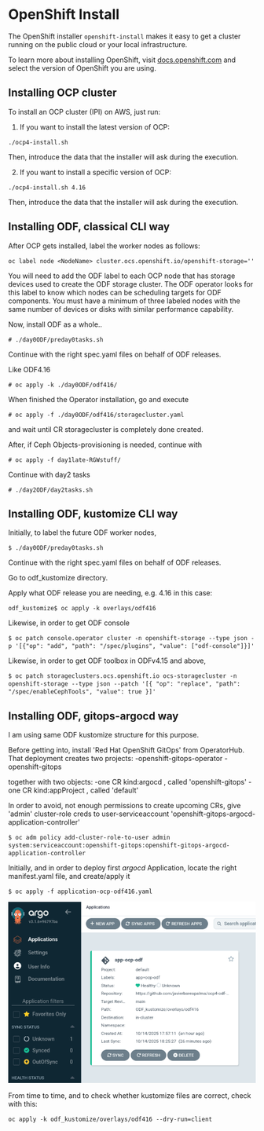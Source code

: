 # OpenShift Install

The OpenShift installer `openshift-install` makes it easy to get a cluster
running on the public cloud or your local infrastructure.

To learn more about installing OpenShift, visit [docs.openshift.com](https://docs.openshift.com)
and select the version of OpenShift you are using.

## Installing OCP cluster

To install an OCP cluster (IPI) on AWS, just run:

1. If you want to install the latest version of OCP:
```
./ocp4-install.sh
```

Then, introduce the data that the installer will ask during the execution.

2. If you want to install a specific version of OCP:
```
./ocp4-install.sh 4.16
```

Then, introduce the data that the installer will ask during the execution.

## Installing ODF, classical CLI way

After OCP gets installed, label the worker nodes as follows:

```
oc label node <NodeName> cluster.ocs.openshift.io/openshift-storage=''
```

You will need to add the ODF label to each OCP node that has storage devices used to create the ODF storage cluster. The ODF operator looks for this label to know which nodes can be scheduling targets for ODF components. You must have a minimum of three labeled nodes with the same number of devices or disks with similar performance capability. 

Now, install ODF as a whole..

```
# ./day0ODF/preday0tasks.sh
```

Continue with the right spec.yaml files on behalf of ODF releases.

Like ODF4.16

```
# oc apply -k ./day0ODF/odf416/
```

When finished the Operator installation, go and execute

```
# oc apply -f ./day0ODF/odf416/storagecluster.yaml

```
and wait until CR storagecluster is completely done created.


After, if Ceph Objects-provisioning is needed, continue with 

```
# oc apply -f day1late-RGWstuff/
```

Continue with day2 tasks

```
# ./day2ODF/day2tasks.sh
```



## Installing ODF, kustomize CLI way

Initially, to label the future ODF worker nodes,

```
$ ./day0ODF/preday0tasks.sh
```

Continue with the right spec.yaml files on behalf of ODF releases.

Go to odf_kustomize directory.

Apply what ODF release you are needing, e.g. 4.16 in this case:

```
odf_kustomize$ oc apply -k overlays/odf416
```

Likewise, in order to get ODF console

```
$ oc patch console.operator cluster -n openshift-storage --type json -p '[{"op": "add", "path": "/spec/plugins", "value": ["odf-console"]}]'
```

Likewise, in order to get ODF toolbox in ODFv4.15 and above,

```
$ oc patch storageclusters.ocs.openshift.io ocs-storagecluster -n openshift-storage --type json --patch '[{ "op": "replace", "path": "/spec/enableCephTools", "value": true }]'
```



## Installing ODF, gitops-argocd way

I am using same ODF kustomize structure for this purpose.

Before getting into, install 'Red Hat OpenShift GitOps' from OperatorHub.
That deployment creates two projects:
  -openshift-gitops-operator
  -openshift-gitops

together with two objects: 
  -one CR kind:argocd , called 'openshift-gitops'
  -one CR kind:appProject , called 'default'

In order to avoid, not enough permissions to create upcoming CRs, give 'admin' cluster-role creds to user-serviceaccount 'openshift-gitops-argocd-application-controller'

```
$ oc adm policy add-cluster-role-to-user admin  system:serviceaccount:openshift-gitops:openshift-gitops-argocd-application-controller
```

Initially, and in order to deploy first *argocd* Application, locate the right manifest.yaml file, and create/apply it

```
$ oc apply -f application-ocp-odf416.yaml
```

<img src="argocd_Screenshot_ocp-odf.png" alt="">

From time to time, and to check whether kustomize files are correct, check with this:

```
oc apply -k odf_kustomize/overlays/odf416 --dry-run=client
```
